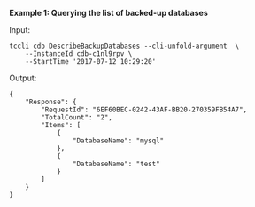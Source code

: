 **Example 1: Querying the list of backed-up databases**



Input: 

```
tccli cdb DescribeBackupDatabases --cli-unfold-argument  \
    --InstanceId cdb-c1nl9rpv \
    --StartTime '2017-07-12 10:29:20'
```

Output: 
```
{
    "Response": {
        "RequestId": "6EF60BEC-0242-43AF-BB20-270359FB54A7",
        "TotalCount": "2",
        "Items": [
            {
                "DatabaseName": "mysql"
            },
            {
                "DatabaseName": "test"
            }
        ]
    }
}
```

